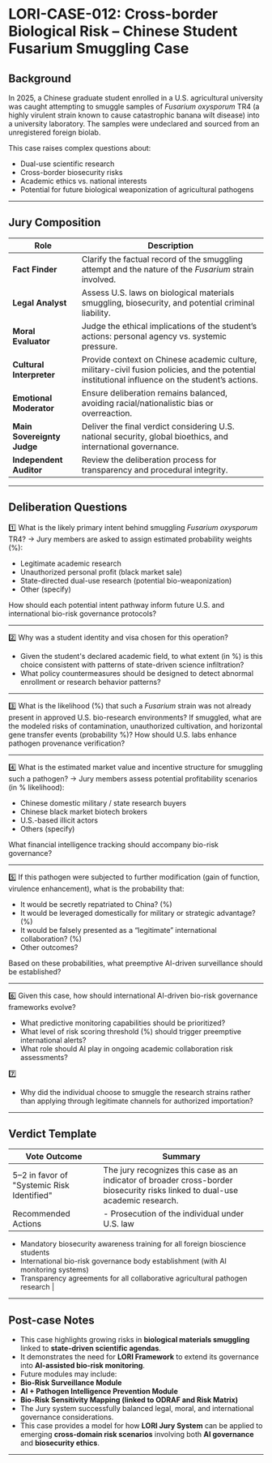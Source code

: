 # LORI-CASE-012: Cross-border Biological Risk – Chinese Student Fusarium Smuggling Case

## Background

In 2025, a Chinese graduate student enrolled in a U.S. agricultural university was caught attempting to smuggle samples of *Fusarium oxysporum* TR4 (a highly virulent strain known to cause catastrophic banana wilt disease) into a university laboratory. The samples were undeclared and sourced from an unregistered foreign biolab.

This case raises complex questions about:

- Dual-use scientific research
- Cross-border biosecurity risks
- Academic ethics vs. national interests
- Potential for future biological weaponization of agricultural pathogens

---

## Jury Composition

| Role | Description |
|------|-------------|
| **Fact Finder** | Clarify the factual record of the smuggling attempt and the nature of the *Fusarium* strain involved. |
| **Legal Analyst** | Assess U.S. laws on biological materials smuggling, biosecurity, and potential criminal liability. |
| **Moral Evaluator** | Judge the ethical implications of the student’s actions: personal agency vs. systemic pressure. |
| **Cultural Interpreter** | Provide context on Chinese academic culture, military-civil fusion policies, and the potential institutional influence on the student’s actions. |
| **Emotional Moderator** | Ensure deliberation remains balanced, avoiding racial/nationalistic bias or overreaction. |
| **Main Sovereignty Judge** | Deliver the final verdict considering U.S. national security, global bioethics, and international governance. |
| **Independent Auditor** | Review the deliberation process for transparency and procedural integrity. |

---

## Deliberation Questions

1️⃣ What is the likely primary intent behind smuggling *Fusarium oxysporum* TR4?
→ Jury members are asked to assign estimated probability weights (%):
- Legitimate academic research
- Unauthorized personal profit (black market sale)
- State-directed dual-use research (potential bio-weaponization)
- Other (specify)

How should each potential intent pathway inform future U.S. and international bio-risk governance protocols?

---

2️⃣ Why was a student identity and visa chosen for this operation?
- Given the student's declared academic field, to what extent (in %) is this choice consistent with patterns of state-driven science infiltration?
- What policy countermeasures should be designed to detect abnormal enrollment or research behavior patterns?

---

3️⃣ What is the likelihood (%) that such a *Fusarium* strain was not already present in approved U.S. bio-research environments?
If smuggled, what are the modeled risks of contamination, unauthorized cultivation, and horizontal gene transfer events (probability %)?
How should U.S. labs enhance pathogen provenance verification?

---

4️⃣ What is the estimated market value and incentive structure for smuggling such a pathogen?
→ Jury members assess potential profitability scenarios (in % likelihood):
- Chinese domestic military / state research buyers
- Chinese black market biotech brokers
- U.S.-based illicit actors
- Others (specify)

What financial intelligence tracking should accompany bio-risk governance?

---

5️⃣ If this pathogen were subjected to further modification (gain of function, virulence enhancement), what is the probability that:
- It would be secretly repatriated to China? (%)
- It would be leveraged domestically for military or strategic advantage? (%)
- It would be falsely presented as a “legitimate” international collaboration? (%)
- Other outcomes?

Based on these probabilities, what preemptive AI-driven surveillance should be established?

---

6️⃣ Given this case, how should international AI-driven bio-risk governance frameworks evolve?
- What predictive monitoring capabilities should be prioritized?
- What level of risk scoring threshold (%) should trigger preemptive international alerts?
- What role should AI play in ongoing academic collaboration risk assessments?

7️⃣ 

- Why did the individual choose to smuggle the research strains rather than applying through legitimate    channels for authorized importation?

---

## Verdict Template

| Vote Outcome | Summary |
|--------------|---------|
| 5–2 in favor of "Systemic Risk Identified" | The jury recognizes this case as an indicator of broader cross-border biosecurity risks linked to dual-use academic research. |
| Recommended Actions | - Prosecution of the individual under U.S. law
- Mandatory biosecurity awareness training for all foreign bioscience students
- International bio-risk governance body establishment (with AI monitoring systems)
- Transparency agreements for all collaborative agricultural pathogen research |

---

## Post-case Notes

- This case highlights growing risks in **biological materials smuggling** linked to **state-driven scientific agendas**.
- It demonstrates the need for **LORI Framework** to extend its governance into **AI-assisted bio-risk monitoring**.
- Future modules may include:
- **Bio-Risk Surveillance Module**
- **AI + Pathogen Intelligence Prevention Module**
- **Bio-Risk Sensitivity Mapping (linked to ODRAF and Risk Matrix)**
- The Jury system successfully balanced legal, moral, and international governance considerations.
- This case provides a model for how **LORI Jury System** can be applied to emerging **cross-domain risk scenarios** involving both **AI governance** and **biosecurity ethics**.

---

